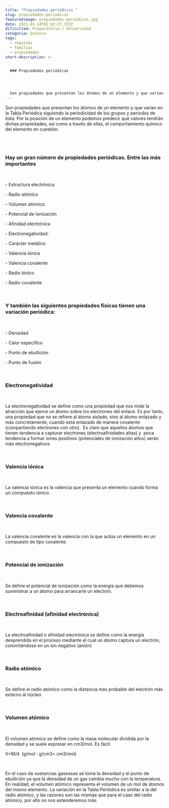 ```yaml
---
title: "Propiedades periódicas "
slug: propiedades-periodicas
featuredimage: propiedades-periodicos.jpg
date: 2021-01-14T02:02:27.323Z
dificultad: Preparatoria / Universidad
categoria: Química
tags:
  - regiones
  - familias
  - propiedades
short-description: >-
  

  ### Propiedades periódicas 




  Son propiedades que presentan los átomos de un elemento y que varían en la Tabla Periódica siguiendo la periodicidad de los grupos y periodos de ésta.
---
```

Son propiedades que presentan los átomos de un elemento y que varían en la Tabla Periódica siguiendo la periodicidad de los grupos y periodos de ésta. Por la posición de un elemento podemos predecir qué valores tendrán dichas propiedades, así como a través de ellas, el comportamiento químico del elemento en cuestión.

<br/><br/>

### Hay un gran número de propiedades periódicas. Entre las más importantes 

<br/>

\- Estructura electrónica

\- Radio atómico

\- Volumen atómico   

\- Potencial de ionización

\- Afinidad electrónica

\- Electronegatividad:

\- Carácter metálico

\- Valencia iónica

\- Valencia covalente

\- Radio iónico 

\- Radio covalente

<br/>

### Y también las siguientes propiedades físicas tienen una variación periódica: 

<br/>

\- Densidad

\- Calor específico

\- Punto de ebullición

\- Punto de fusión

<br/>

### Electronegatividad

<br/>

La electronegatividad se define como una propiedad que nos mide la atracción que ejerce un átomo sobre los electrones del enlace. Es por tanto, una propiedad que no se refiere al átomo aislado, sino al átomo enlazado y más concretamente, cuando está enlazado de manera covalente (compartiendo electrones con otro).  Es claro que aquellos átomos que tienen tendencia a capturar electrones (electroafinidades altas) y  poca tendencia a formar iones positivos (potenciales de ionización altos) serán más electronegativos

<br/>

### Valencia iónica

<br/>

La valencia iónica es la valencia que presenta un elemento cuando forma un compuesto iónico.

<br/>

### Valencia covalente

<br/>

La valencia covalente es la valencia con la que actúa un elemento en un compuesto de tipo covalente.  

<br/>

### Potencial de ionización

<br/>

Se define el potencial de ionización como la energía que debemos suministrar a un átomo para arrancarle un electrón. 

<br/>

### Electroafinidad (afinidad electrónica)

<br/>

La electroafinidad o afinidad electrónica se define como la energía desprendida en el proceso mediante el cual un átomo captura un electrón, convirtiéndose en un ion negativo (anión)

<br/>

### Radio atómico

<br/>

Se define el radio atómico como la distancia más probable del electrón más externo al núcleo

<br/>

### Volumen atómico

<br/>

El volumen atómico se define como la masa molecular dividida por la densidad y se suele expresar en cm3/mol. Es fácil:



V=M/d  (g/mol : g/cm3= cm3/mol)

<br/>

En el caso de sustancias gaseosas se toma la densidad y el punto de ebullición ya que la densidad de un gas cambia mucho con la temperatura. En realidad, el volumen atómico representa el volumen de un mol de átomos del mismo elemento. La variación en la Tabla Periódica es similar a la del radio atómico, y las razones son las mismas que para el caso del radio atómico, por ello no nos extenderemos más.